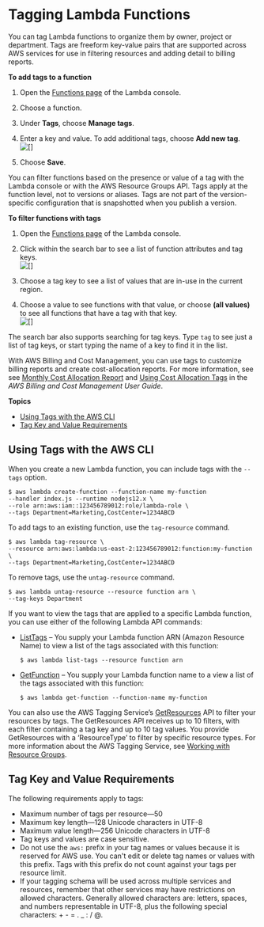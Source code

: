 # Tagging Lambda Functions<a name="configuration-tags"></a>

You can tag Lambda functions to organize them by owner, project or department\. Tags are freeform key\-value pairs that are supported across AWS services for use in filtering resources and adding detail to billing reports\.

**To add tags to a function**

1. Open the [Functions page](https://console.aws.amazon.com/lambda/home#/functions) of the Lambda console\.

1. Choose a function\.

1. Under **Tags**, choose **Manage tags**\.

1. Enter a key and value\. To add additional tags, choose **Add new tag**\.  
![\[\]](http://docs.aws.amazon.com/lambda/latest/dg/images/configuration-tags-add.png)

1. Choose **Save**\.

You can filter functions based on the presence or value of a tag with the Lambda console or with the AWS Resource Groups API\. Tags apply at the function level, not to versions or aliases\. Tags are not part of the version\-specific configuration that is snapshotted when you publish a version\.

**To filter functions with tags**

1. Open the [Functions page](https://console.aws.amazon.com/lambda/home#/functions) of the Lambda console\.

1. Click within the search bar to see a list of function attributes and tag keys\.  
![\[\]](http://docs.aws.amazon.com/lambda/latest/dg/images/configuration-tags-key.png)

1. Choose a tag key to see a list of values that are in\-use in the current region\.

1. Choose a value to see functions with that value, or choose **\(all values\)** to see all functions that have a tag with that key\.  
![\[\]](http://docs.aws.amazon.com/lambda/latest/dg/images/configuration-tags-value.png)

The search bar also supports searching for tag keys\. Type `tag` to see just a list of tag keys, or start typing the name of a key to find it in the list\.

With AWS Billing and Cost Management, you can use tags to customize billing reports and create cost\-allocation reports\. For more information, see see [Monthly Cost Allocation Report](https://docs.aws.amazon.com/awsaccountbilling/latest/aboutv2/configurecostallocreport.html) and [Using Cost Allocation Tags](https://docs.aws.amazon.com/awsaccountbilling/latest/aboutv2/cost-alloc-tags.html) in the *AWS Billing and Cost Management User Guide*\.

**Topics**
+ [Using Tags with the AWS CLI](#configuration-tags-cli)
+ [Tag Key and Value Requirements](#configuration-tags-restrictions)

## Using Tags with the AWS CLI<a name="configuration-tags-cli"></a>

When you create a new Lambda function, you can include tags with the `--tags` option\.

```
$ aws lambda create-function --function-name my-function
--handler index.js --runtime nodejs12.x \
--role arn:aws:iam::123456789012:role/lambda-role \
--tags Department=Marketing,CostCenter=1234ABCD
```

To add tags to an existing function, use the `tag-resource` command\. 

```
$ aws lambda tag-resource \
--resource arn:aws:lambda:us-east-2:123456789012:function:my-function \
--tags Department=Marketing,CostCenter=1234ABCD
```

To remove tags, use the `untag-resource` command\. 

```
$ aws lambda untag-resource --resource function arn \
--tag-keys Department
```

If you want to view the tags that are applied to a specific Lambda function, you can use either of the following Lambda API commands:
+ [ListTags](API_ListTags.md) – You supply your Lambda function ARN \(Amazon Resource Name\) to view a list of the tags associated with this function:

  ```
  $ aws lambda list-tags --resource function arn
  ```
+ [GetFunction](API_GetFunction.md) – You supply your Lambda function name to a view a list of the tags associated with this function:

  ```
  $ aws lambda get-function --function-name my-function
  ```

You can also use the AWS Tagging Service’s [GetResources](https://docs.aws.amazon.com/resourcegroupstagging/latest/APIReference/API_GetResources.html) API to filter your resources by tags\. The GetResources API receives up to 10 filters, with each filter containing a tag key and up to 10 tag values\. You provide GetResources with a ‘ResourceType’ to filter by specific resource types\. For more information about the AWS Tagging Service, see [Working with Resource Groups](https://docs.aws.amazon.com/awsconsolehelpdocs/latest/gsg/resource-groups.html)\. 

## Tag Key and Value Requirements<a name="configuration-tags-restrictions"></a>

The following requirements apply to tags:
+ Maximum number of tags per resource—50
+ Maximum key length—128 Unicode characters in UTF\-8
+ Maximum value length—256 Unicode characters in UTF\-8
+ Tag keys and values are case sensitive\.
+ Do not use the `aws:` prefix in your tag names or values because it is reserved for AWS use\. You can't edit or delete tag names or values with this prefix\. Tags with this prefix do not count against your tags per resource limit\.
+ If your tagging schema will be used across multiple services and resources, remember that other services may have restrictions on allowed characters\. Generally allowed characters are: letters, spaces, and numbers representable in UTF\-8, plus the following special characters: \+ \- = \. \_ : / @\.